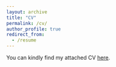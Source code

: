 ```yaml
---
layout: archive
title: "CV"
permalink: /cv/
author_profile: true
redirect_from:
  - /resume
---
```


You can kindly find my attached CV [here](https://arstanley.github.io/files/CV_22-23.pdf).